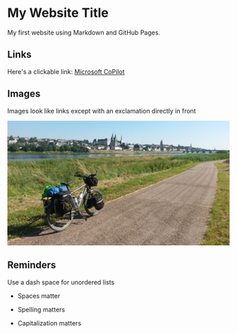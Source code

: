 # My Website Title 

My first website using Markdown and GitHub Pages.

## Links 

Here's a clickable link: [Microsoft CoPilot](https://github.com/features/copilot)

## Images

Images look like links except with an exclamation directly in front

![My Old Bicycle](20140624_095545.jpg)

## Reminders

Use a dash space for unordered lists

- Spaces matter

- Spelling matters

- Capitalization matters
